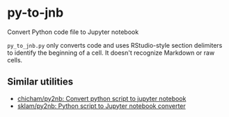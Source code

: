 # py-to-jnb

Convert Python code file to Jupyter notebook

`py_to_jnb.py` only converts code and uses RStudio-style section
delimiters to identify the beginning of a cell. It doesn't recognize
Markdown or raw cells.

## Similar utilities

- [chicham/py2nb: Convert python script to jupyter notebook](https://github.com/chicham/py2nb)
- [sklam/py2nb: Python script to Jupyter notebook converter](https://github.com/sklam/py2nb)
